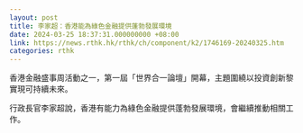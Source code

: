 ```yaml
---
layout: post
title: 李家超：香港能為綠色金融提供蓬勃發展環境
date: 2024-03-25 18:37:31.000000000 +08:00
link: https://news.rthk.hk/rthk/ch/component/k2/1746169-20240325.htm
categories: rthk
---
```


香港金融盛事周活動之一，第一屆「世界合一論壇」開幕，主題圍繞以投資創新黎實現可持續未來。

行政長官李家超說，香港有能力為綠色金融提供蓬勃發展環境，會繼續推動相關工作。
